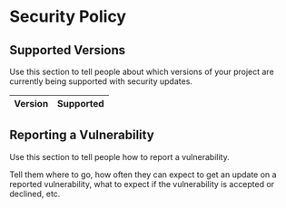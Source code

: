 # Security Policy

## Supported Versions

Use this section to tell people about which versions of your project are
currently being supported with security updates.

| Version | Supported          |
| ------- | ------------------ |


## Reporting a Vulnerability

Use this section to tell people how to report a vulnerability.

Tell them where to go, how often they can expect to get an update on a
reported vulnerability, what to expect if the vulnerability is accepted or
declined, etc.

